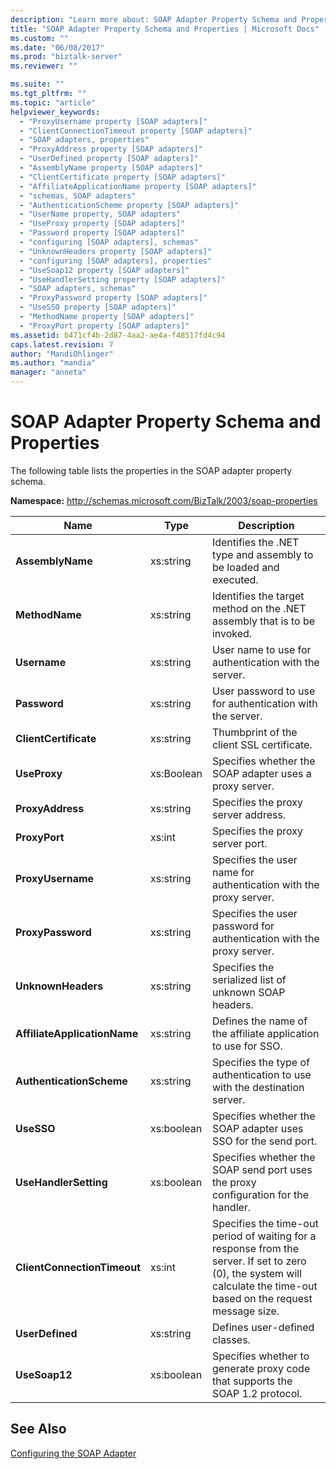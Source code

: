 ```yaml
---
description: "Learn more about: SOAP Adapter Property Schema and Properties"
title: "SOAP Adapter Property Schema and Properties | Microsoft Docs"
ms.custom: ""
ms.date: "06/08/2017"
ms.prod: "biztalk-server"
ms.reviewer: ""

ms.suite: ""
ms.tgt_pltfrm: ""
ms.topic: "article"
helpviewer_keywords: 
  - "ProxyUsername property [SOAP adapters]"
  - "ClientConnectionTimeout property [SOAP adapters]"
  - "SOAP adapters, properties"
  - "ProxyAddress property [SOAP adapters]"
  - "UserDefined property [SOAP adapters]"
  - "AssemblyName property [SOAP adapters]"
  - "ClientCertificate property [SOAP adapters]"
  - "AffiliateApplicationName property [SOAP adapters]"
  - "schemas, SOAP adapters"
  - "AuthenticationScheme property [SOAP adapters]"
  - "UserName property, SOAP adapters"
  - "UseProxy property [SOAP adapters]"
  - "Password property [SOAP adapters]"
  - "configuring [SOAP adapters], schemas"
  - "UnknownHeaders property [SOAP adapters]"
  - "configuring [SOAP adapters], properties"
  - "UseSoap12 property [SOAP adapters]"
  - "UseHandlerSetting property [SOAP adapters]"
  - "SOAP adapters, schemas"
  - "ProxyPassword property [SOAP adapters]"
  - "UseSSO property [SOAP adapters]"
  - "MethodName property [SOAP adapters]"
  - "ProxyPort property [SOAP adapters]"
ms.assetid: b471cf4b-2d87-4aa2-ae4a-f48517fd4c94
caps.latest.revision: 7
author: "MandiOhlinger"
ms.author: "mandia"
manager: "anneta"
---
```

# SOAP Adapter Property Schema and Properties
The following table lists the properties in the SOAP adapter property schema.  
  
 **Namespace:** http://schemas.microsoft.com/BizTalk/2003/soap-properties  
  
|Name|Type|Description|  
|----------|----------|-----------------|  
|**AssemblyName**|xs:string|Identifies the .NET type and assembly to be loaded and executed.|  
|**MethodName**|xs:string|Identifies the target method on the .NET assembly that is to be invoked.|  
|**Username**|xs:string|User name to use for authentication with the server.|  
|**Password**|xs:string|User password to use for authentication with the server.|  
|**ClientCertificate**|xs:string|Thumbprint of the client SSL certificate.|  
|**UseProxy**|xs:Boolean|Specifies whether the SOAP adapter uses a proxy server.|  
|**ProxyAddress**|xs:string|Specifies the proxy server address.|  
|**ProxyPort**|xs:int|Specifies the proxy server port.|  
|**ProxyUsername**|xs:string|Specifies the user name for authentication with the proxy server.|  
|**ProxyPassword**|xs:string|Specifies the user password for authentication with the proxy server.|  
|**UnknownHeaders**|xs:string|Specifies the serialized list of unknown SOAP headers.|  
|**AffiliateApplicationName**|xs:string|Defines the name of the affiliate application to use for SSO.|  
|**AuthenticationScheme**|xs:string|Specifies the type of authentication to use with the destination server.|  
|**UseSSO**|xs:boolean|Specifies whether the SOAP adapter uses SSO for the send port.|  
|**UseHandlerSetting**|xs:boolean|Specifies whether the SOAP send port uses the proxy configuration for the handler.|  
|**ClientConnectionTimeout**|xs:int|Specifies the time-out period of waiting for a response from the server. If set to zero (0), the system will calculate the time-out based on the request message size.|  
|**UserDefined**|xs:string|Defines user-defined classes.|  
|**UseSoap12**|xs:boolean|Specifies whether to generate proxy code that supports the SOAP 1.2 protocol.|  
  
## See Also  
 [Configuring the SOAP Adapter](../core/configuring-the-soap-adapter.md)
